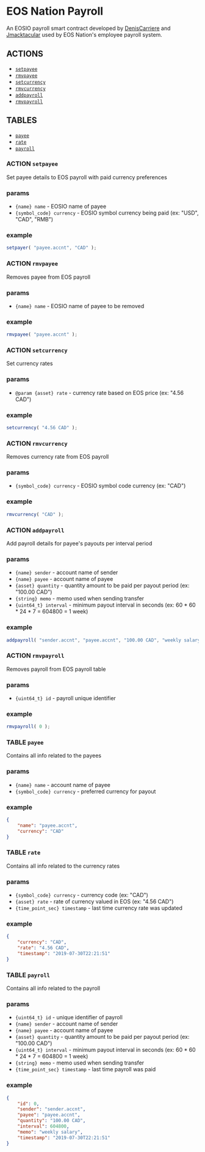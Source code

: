 # EOS Nation Payroll

An EOSIO payroll smart contract developed by [DenisCarriere](https://github.com/DenisCarriere) and [Jmacktacular](https://github.com/Jmacktacular) used by EOS Nation's employee payroll system.

## ACTIONS

- [`setpayee`](#action-setpayee)
- [`rmvpayee`](#action-rmvpayee)
- [`setcurrency`](#action-setcurrency)
- [`rmvcurrency`](#action-rmvcurrency)
- [`addpayroll`](#action-addpayroll)
- [`rmvpayroll`](#action-rmvpayroll)

## TABLES

- [`payee`](#table-payee)
- [`rate`](#table-rate)
- [`payroll`](#table-payroll)

### ACTION `setpayee`

Set payee details to EOS payroll with paid currency preferences

### params

- `{name} name` - EOSIO name of payee
- `{symbol_code} currency` - EOSIO symbol currency being paid (ex: "USD", "CAD", "RMB")

### example

```js
setpayer( "payee.accnt", "CAD" );
```

### ACTION `rmvpayee`

Removes payee from EOS payroll

### params

- `{name} name` - EOSIO name of payee to be removed

### example

```js
rmvpayee( "payee.accnt" );
```

### ACTION `setcurrency`

Set currency rates

### params

- `@param {asset} rate` - currency rate based on EOS price (ex: "4.56 CAD")

### example

```js
setcurrency( "4.56 CAD" );
```

### ACTION `rmvcurrency`

Removes currency rate from EOS payroll

### params

- `{symbol_code} currency` - EOSIO symbol code currency (ex: "CAD")

### example

```js
rmvcurrency( "CAD" );
```

### ACTION `addpayroll`

Add payroll details for payee's payouts per interval period

### params

- `{name} sender` - account name of sender
- `{name} payee` - account name of payee
- `{asset} quantity` - quantity amount to be paid per payout period  (ex: "100.00 CAD")
- `{string} memo` - memo used when sending transfer
- `{uint64_t} interval` - minimum payout interval in seconds (ex: 60 * 60 * 24 * 7 = 604800 = 1 week)

### example

```js
addpayroll( "sender.accnt", "payee.accnt", "100.00 CAD", "weekly salary", 604800 );
```

### ACTION `rmvpayroll`

Removes payroll from EOS payroll table

### params

- `{uint64_t} id` - payroll unique identifier

### example

```js
rmvpayroll( 0 );
```

### TABLE `payee`

Contains all info related to the payees

### params

- `{name} name` - account name of payee
- `{symbol_code} currency` - preferred currency for payout

### example

```json
{
    "name": "payee.accnt",
    "currency": "CAD"
}
```

### TABLE `rate`

Contains all info related to the currency rates

### params

- `{symbol_code} currency` - currency code (ex: "CAD")
- `{asset} rate` - rate of currency valued in EOS (ex: "4.56 CAD")
- `{time_point_sec} timestamp` - last time currency rate was updated

### example

```json
{
    "currency": "CAD",
    "rate": "4.56 CAD",
    "timestamp": "2019-07-30T22:21:51"
}
```

### TABLE `payroll`

Contains all info related to the payroll

### params

- `{uint64_t} id` - unique identifier of payroll
- `{name} sender` - account name of sender
- `{name} payee` - account name of payee
- `{asset} quantity` - quantity amount to be paid per payout period  (ex: "100.00 CAD")
- `{uint64_t} interval` - minimum payout interval in seconds (ex: 60 * 60 * 24 * 7 = 604800 = 1 week)
- `{string} memo` - memo used when sending transfer
- `{time_point_sec} timestamp` - last time payroll was paid

### example

```json
{
    "id": 0,
    "sender": "sender.accnt",
    "payee": "payee.accnt",
    "quantity": "100.00 CAD",
    "interval": 604800,
    "memo": "weekly salary",
    "timestamp": "2019-07-30T22:21:51"
}
```